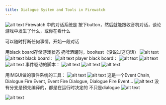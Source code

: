 ```yaml
---
title: Dialogue System and Tools in Firewatch
---
```


![alt text](image.png)
Firewatch 中的对话系统是 按下button，然后就能跟收音机对话，谈论游戏中发生了什么，或你在看什么

可以随时打断任何事情，开始一段对话

用black board存储游戏状态
扔啤酒罐时，booltest（没说过这句话）
![alt text](image-2.png)
![alt text](image-3.png)
black board：
![alt text](image-4.png)
player black board：
![alt text](image-7.png)
![alt text](image-6.png)
![alt text](image-5.png)
事件驱动的脚本：
![alt text](image-8.png)
![alt text](image-9.png)
![alt text](image-10.png)

用IMGUI做的事件系统的工具：
![alt text](image-11.png)
![alt text](image-12.png)
这是一个Event Chain, Dialogue Fire Event, Event Fire Dialogue, Dialogue Fire Event...
![alt text](image-13.png)
没有分支是预先编译的，都是在运行时决定的
不只是dialogue
![alt text](image-14.png)

![alt text](image-1.png)
